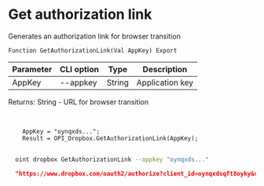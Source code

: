 ﻿---
sidebar_position: 1
---

# Get authorization link
 Generates an authorization link for browser transition



`Function GetAuthorizationLink(Val AppKey) Export`

  | Parameter | CLI option | Type | Description |
  |-|-|-|-|
  | AppKey | --appkey | String | Application key |

  
  Returns:  String - URL for browser transition

<br/>




```bsl title="Code example"
    AppKey = "oynqxds...";
    Result = OPI_Dropbox.GetAuthorizationLink(AppKey);
```



```sh title="CLI command example"
    
  oint dropbox GetAuthorizationLink --appkey "oynqxds..."

```

```json title="Result"
  "https://www.dropbox.com/oauth2/authorize?client_id=oynqxdsqft8oyky&response_type=code&token_access_type=offline"

```

